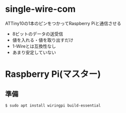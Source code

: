 # single-wire-com

ATTiny10の1本のピンをつかってRaspberry Piと通信させる

* 8ビットのデータの送受信
* 値を入れる・値を取り出すだけ
* 1-Wireとは互換性なし
* あまり安定していない

# Raspberry Pi(マスター)

## 準備

	$ sudo apt install wiringpi build-essential


